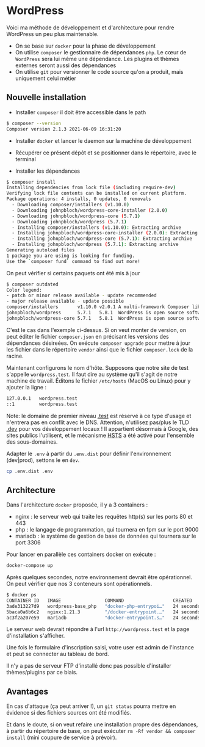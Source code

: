 # WordPress

Voici ma méthode de développement et d'architecture pour rendre WordPress un peu plus maintenable.

- On se base sur `docker` pour la phase de développement
- On utilise `composer` le gestionnaire de dépendances `php`. Le cœur de `WordPress` sera lui même une dépendance. Les plugins et thèmes externes seront aussi des dépendances
- On utilise `git` pour versionner le code source qu'on a produit, mais uniquement celui métier

## Nouvelle installation 

- Installer `composer` il doit être accessible dans le path

```bash
$ composer --version
Composer version 2.1.3 2021-06-09 16:31:20
```

- Installer `docker` et lancer le daemon sur la machine de développement

- Récupérer ce présent dépôt et se positionner dans le répertoire, avec le terminal

- Installer les dépendances

```bash
$ composer install
Installing dependencies from lock file (including require-dev)
Verifying lock file contents can be installed on current platform.
Package operations: 4 installs, 0 updates, 0 removals
  - Downloading composer/installers (v1.10.0)
  - Downloading johnpbloch/wordpress-core-installer (2.0.0)
  - Downloading johnpbloch/wordpress-core (5.7.1)
  - Downloading johnpbloch/wordpress (5.7.1)
  - Installing composer/installers (v1.10.0): Extracting archive
  - Installing johnpbloch/wordpress-core-installer (2.0.0): Extracting archive
  - Installing johnpbloch/wordpress-core (5.7.1): Extracting archive
  - Installing johnpbloch/wordpress (5.7.1): Extracting archive
Generating autoload files
1 package you are using is looking for funding.
Use the `composer fund` command to find out more!
```

On peut vérifier si certains paquets ont été mis à jour

```bash
$ composer outdated
Color legend:
- patch or minor release available - update recommended
- major release available - update possible
composer/installers       v1.10.0 v2.0.1 A multi-framework Composer library installer
johnpbloch/wordpress      5.7.1   5.8.1  WordPress is open source software you can use to create a beautiful website, blog, or app.
johnpbloch/wordpress-core 5.7.1   5.8.1  WordPress is open source software you can use to create a beautiful website, blog, or app.
```

C'est le cas dans l'exemple ci-dessus. Si on veut monter de version, on peut éditer le fichier `composer.json` en précisant les versions des dépendances désireées. On exécute `composer upgrade` pour mettre à jour les fichier dans le répertoire `vendor` ainsi que le fichier `composer.lock` de la racine.

Maintenant configurons le nom d'hôte. Supposons que notre site de test s'appelle `wordpress.test`. Il faut dire au système qu'il s'agit de notre machine de travail. Éditons le fichier `/etc/hosts` (MacOS ou Linux) pour y ajouter la ligne :

```bash
127.0.0.1   wordpress.test
::1         wordpress.test
```

Note: le domaine de premier niveau [.test](https://fr.wikipedia.org/wiki/.test) est réservé à ce type d'usage et n'entrera pas en conflit avec le DNS. Attention, n'utilisez pas/plus le TLD [.dev](https://en.wikipedia.org/wiki/.dev) pour vos développement locaux ! Il appartient désormais à Google, des sites publics l'utilisent, et le mécanisme [HSTS](https://en.wikipedia.org/wiki/HTTP_Strict_Transport_Security) a été activé pour l'ensemble des sous-domaines.

Adapter le `.env` à partir du `.env.dist` pour définir l'environnement (dev|prod), settons le en `dev`.

```bash
cp .env.dist .env
```


## Architecture

Dans l'architecture `docker` proposée, il y a 3 containers :

- nginx : le serveur web qui traite les requêtes http(s) sur les ports 80 et 443
- php : le langage de programmation, qui tournera en fpm sur le port 9000
- mariadb : le système de gestion de base de données qui tournera sur le port 3306

Pour lancer en parallèle ces containers docker on exécute :

```bash
docker-compose up
```

Après quelques secondes, notre environnement devrait être opérationnel. On peut vérifier que nos 3 conteneurs sont opérationnels.

```bash
$ docker ps
CONTAINER ID   IMAGE                COMMAND                  CREATED          STATUS          PORTS                                                                      NAMES
3ade313227d9   wordpress-base_php   "docker-php-entrypoi…"   24 seconds ago   Up 22 seconds   9000/tcp                                                                   wordpress_php
5baca0a6b6c2   nginx:1.21.3         "/docker-entrypoint.…"   24 seconds ago   Up 23 seconds   0.0.0.0:80->80/tcp, :::80->80/tcp, 0.0.0.0:443->443/tcp, :::443->443/tcp   wordpress_nginx
ac3f2a207e59   mariadb              "docker-entrypoint.s…"   24 seconds ago   Up 23 seconds   3306/tcp                                                                   wordpress_mariadb
```

Le serveur web devrait répondre à l'url `http://wordpress.test` et la page d'installation s'afficher.

Une fois le formulaire d'inscription saisi, votre user est admin de l'instance et peut se connecter au tableau de bord.

Il n'y a pas de serveur FTP d'installé donc pas possible d'installer thèmes/plugins par ce biais.

## Avantages

En cas d'attaque (ça peut arriver !), un `git status` pourra mettre en évidence si des fichiers sources ont été modifiés.

Et dans le doute, si on veut refaire une installation propre des dépendances, à partir du répertoire de base, on peut exécuter `rm -Rf vendor && composer install` (mini coupure de service à prévoir).

